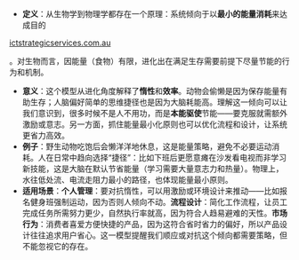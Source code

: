 - **定义**：从生物学到物理学都存在一个原理：系统倾向于以**最小的能量消耗**来达成目的​

[ictstrategicservices.com.au](https://www.ictstrategicservices.com.au/2017/07/14/113-fantastic-thinking-tools-from-farnam-street/#:~:text=3,mental%20%26%20physical)

。对生物而言，因能量（食物）有限，进化出在满足生存需要前提下尽量节能的行为和机制。

- **意义**：这个模型从进化角度解释了**惰性**和**效率**。动物会偷懒是因为保存能量有助生存；人脑偏好简单的思维捷径也是因为大脑耗能高。理解这一倾向可以让我们意识到，很多时候不是人不用功，而是**本能驱使**节能——要克服就需额外激励或意志。另一方面，抓住能量最小化原则也可以优化流程和设计，让系统更省力高效。
- **例子**：野生动物吃饱后会懒洋洋地休息，这是能量策略，避免不必要运动消耗。人在日常中趋向选择“捷径”：比如下班后更愿意瘫在沙发看电视而非学习新技能，这是大脑在默认节省能量（学习需要大量意志力和热量）。物理上，水往低处流、电流走阻力最小的路径，也体现能量最小原则。
- **适用场景**：**个人管理**：要对抗惰性，可以用激励或环境设计来推动——比如报名健身班强制运动，因为否则人倾向不动。**流程设计**：简化工作流程，让员工完成任务所需努力更少，自然执行率就高，因为符合人趋易避难的天性。**市场行为**：消费者喜爱方便快捷的产品，因为这符合省时省力的偏好，所以产品设计往往追求用户省心。这一模型提醒我们顺应或对抗这个倾向都需要策略，但不能忽视它的存在。